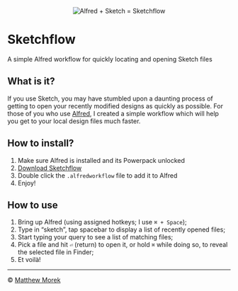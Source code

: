 <p align="center"><img src="https://github.com/matthewmorek/sketchflow/raw/master/images/og-image.png" srcset="https://github.com/matthewmorek/sketchflow/raw/master/images/og-image@2x.png 2x" alt="Alfred + Sketch = Sketchflow" /></p>

# Sketchflow

A simple Alfred workflow for quickly locating and opening Sketch files

## What is it?

If you use Sketch, you may have stumbled upon a daunting process of getting to open your recently modified designs as quickly as possible. For those of you who use [Alfred](http://alfredapp.com), I created a simple workflow which will help you get to your local design files much faster.

## How to install?

1. Make sure Alfred is installed and its Powerpack unlocked
2. [Download Sketchflow](https://github.com/matthewmorek/sketchflow/releases/latest)
3. Double click the `.alfredworkflow` file to add it to Alfred
4. Enjoy!

## How to use

1. Bring up Alfred (using assigned hotkeys; I use `⌘ + Space`);
2. Type in “sketch”, tap spacebar to display a list of recently opened files;
3. Start typing your query to see a list of matching files;
4. Pick a file and hit `⏎` (return) to open it, or hold `⌘` while doing so, to reveal the selected file in Finder;
5. Et voilà!

---

&copy; [Matthew Morek](https://matthewmorek.design)
